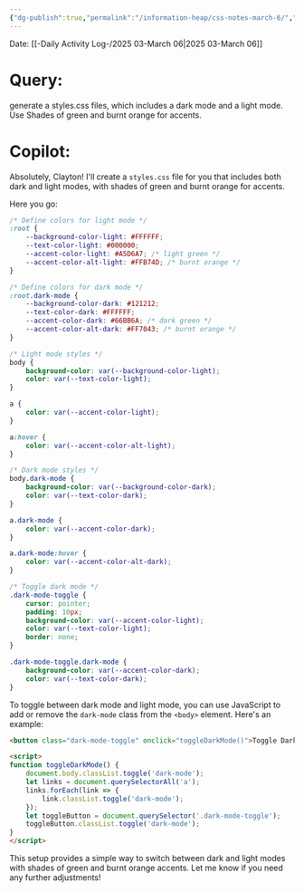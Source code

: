 ```yaml
---
{"dg-publish":true,"permalink":"/information-heap/css-notes-march-6/","noteIcon":"","created":"2025-07-07T14:23:44.751-05:00"}
---
```


Date: [[-Daily Activity Log-/2025 03-March 06\|2025 03-March 06]]

# Query:
generate a styles.css files, which includes a dark mode and a light mode. Use Shades of green and burnt orange for accents.

# Copilot:
Absolutely, Clayton! I'll create a `styles.css` file for you that includes both dark and light modes, with shades of green and burnt orange for accents. 

Here you go:

```css
/* Define colors for light mode */
:root {
    --background-color-light: #FFFFFF;
    --text-color-light: #000000;
    --accent-color-light: #A5D6A7; /* light green */
    --accent-color-alt-light: #FFB74D; /* burnt orange */
}

/* Define colors for dark mode */
:root.dark-mode {
    --background-color-dark: #121212;
    --text-color-dark: #FFFFFF;
    --accent-color-dark: #66BB6A; /* dark green */
    --accent-color-alt-dark: #FF7043; /* burnt orange */
}

/* Light mode styles */
body {
    background-color: var(--background-color-light);
    color: var(--text-color-light);
}

a {
    color: var(--accent-color-light);
}

a:hover {
    color: var(--accent-color-alt-light);
}

/* Dark mode styles */
body.dark-mode {
    background-color: var(--background-color-dark);
    color: var(--text-color-dark);
}

a.dark-mode {
    color: var(--accent-color-dark);
}

a.dark-mode:hover {
    color: var(--accent-color-alt-dark);
}

/* Toggle dark mode */
.dark-mode-toggle {
    cursor: pointer;
    padding: 10px;
    background-color: var(--accent-color-light);
    color: var(--text-color-light);
    border: none;
}

.dark-mode-toggle.dark-mode {
    background-color: var(--accent-color-dark);
    color: var(--text-color-dark);
}
```

To toggle between dark mode and light mode, you can use JavaScript to add or remove the `dark-mode` class from the `<body>` element. Here's an example:

```html
<button class="dark-mode-toggle" onclick="toggleDarkMode()">Toggle Dark Mode</button>

<script>
function toggleDarkMode() {
    document.body.classList.toggle('dark-mode');
    let links = document.querySelectorAll('a');
    links.forEach(link => {
        link.classList.toggle('dark-mode');
    });
    let toggleButton = document.querySelector('.dark-mode-toggle');
    toggleButton.classList.toggle('dark-mode');
}
</script>
```

This setup provides a simple way to switch between dark and light modes with shades of green and burnt orange accents. Let me know if you need any further adjustments!